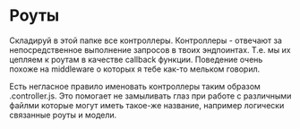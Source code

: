 # Роуты

Складируй в этой папке все контроллеры.
Контроллеры - отвечают за непосредственное выполнение запросов в твоих эндпоинтах.
Т.е. мы их цепляем к роутам в качестве callback функции. Поведение очень похоже на
middleware о которых я тебе как-то мельком говорил.

Есть негласное правило именовать контроллеры таким образом <itemName>.controller.js.
Это помогает не замыливать глаз при работе с различными файлми которые могут иметь
такое-же название, например логически связанные роуты и модели.
